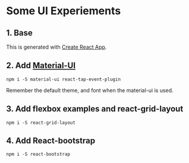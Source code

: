 # Some UI Experiements

## 1. Base
This is generated with [Create React App](https://github.com/facebookincubator/create-react-app).

## 2. Add [Material-UI](https://github.com/callemall/material-ui)
```
npm i -S material-ui react-tap-event-plugin
```
Remember the default theme, and font when the material-ui is used.

## 3. Add flexbox examples and react-grid-layout
```
npm i -S react-grid-layout
```
## 4. Add React-bootstrap
```
npm i -S react-bootstrap
```





